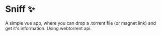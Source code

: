 # Sniff ✨

A simple vue app, where you can drop a .torrent file (or magnet link) and get it's information. Using webtorrent api.
